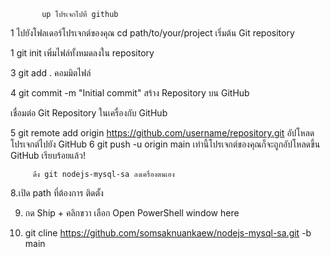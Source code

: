            up โปรเจกไปที่ github
1 ไปยังโฟลเดอร์โปรเจกต์ของคุณ
 cd path/to/your/project
เริ่มต้น Git repository

1 git init
เพิ่มไฟล์ทั้งหมดลงใน repository

3 git add .
คอมมิตไฟล์

4 git commit -m "Initial commit"
สร้าง Repository บน GitHub

เชื่อมต่อ Git Repository ในเครื่องกับ GitHub

5 git remote add origin https://github.com/username/repository.git
อัปโหลดโปรเจกต์ไปยัง GitHub
6 git push -u origin main
เท่านี้โปรเจกต์ของคุณก็จะถูกอัปโหลดขึ้น GitHub เรียบร้อยแล้ว!

         ดึง git nodejs-mysql-sa ลงเครื่องตนเอง

8.เปิด path ที่ต้องการ ติดตั้ง 

9. กด Ship + คลิกขวา เลือก Open PowerShell window here 

10. git cline https://github.com/somsaknuankaew/nodejs-mysql-sa.git -b main 
